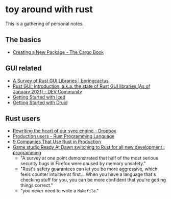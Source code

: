 # toy around with rust

This is a gathering of personal notes.

## The basics

+ [Creating a New Package - The Cargo Book](https://doc.rust-lang.org/cargo/guide/creating-a-new-project.html)

## GUI related

+ [A Survey of Rust GUI Libraries | boringcactus](https://www.boringcactus.com/2020/08/21/survey-of-rust-gui-libraries.html)
+ [Rust GUI: Introduction, a.k.a. the state of Rust GUI libraries (As of January 2021) - DEV Community](https://dev.to/davidedelpapa/rust-gui-introduction-a-k-a-the-state-of-rust-gui-libraries-as-of-january-2021-40gl)
+ [Getting Started with Iced](./gui-iced/Getting%20Started%20with%20Iced.md)
+ [Getting Started with Druid](./gui-druid/Getting%20Started%20with%20Druid.md)

## Rust users

+ [Rewriting the heart of our sync engine - Dropbox](https://dropbox.tech/infrastructure/rewriting-the-heart-of-our-sync-engine#-why-rewrite)
+ [Production users - Rust Programming Language](https://www.rust-lang.org/production/users)
+ [9 Companies That Use Rust in Production](https://serokell.io/blog/rust-companies)
+ [Game studio Ready At Dawn switching to Rust for all new development : programming](https://www.reddit.com/r/programming/comments/91fx7q/game_studio_ready_at_dawn_switching_to_rust_for/e2y4wgg/?utm_source=reddit&utm_medium=web2x&context=3)
  + "A survey at one point demonstrated that half of the most serious security bugs in Firefox were caused by memory unsafety."
  + "Rust's safety guarantees can let you be more aggressive, which feels counter intuitive at first... When you have a language that's checking stuff for you, you can be more confident that you're getting things correct."
  + "you never need to write a `Makefile`."
